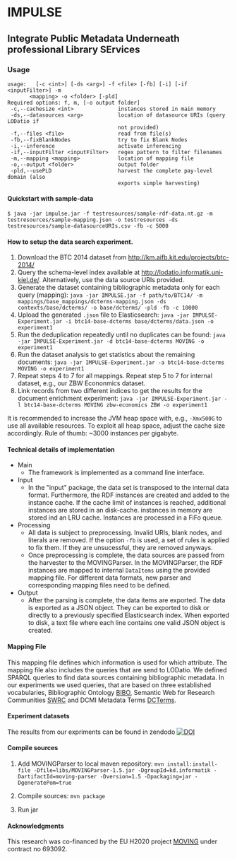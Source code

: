 # IMPULSE
## Integrate Public Metadata Underneath professional Library SErvices

### Usage
```
usage:   [-c <int>] [-ds <arg>] -f <file> [-fb] [-i] [-if <inputFilter>] -m
       <mapping> -o <folder> [-pld]
Required options: f, m, [-o output folder]
 -c,--cachesize <int>              instances stored in main memory
 -ds,--datasources <arg>           location of datasource URIs (query LODatio if
                                   not provided)
 -f,--files <file>                 read from file(s)
 -fb,--fixBlankNodes               try to fix Blank Nodes
 -i,--inference                    activate inferencing
 -if,--inputFilter <inputFilter>   regex pattern to filter filenames
 -m,--mapping <mapping>            location of mapping file
 -o,--output <folder>              output folder
 -pld,--usePLD                     harvest the complete pay-level domain (also
                                   exports simple harvesting)

```

#### Quickstart with sample-data
```
$ java -jar impulse.jar -f testresources/sample-rdf-data.nt.gz -m testresources/sample-mapping.json -o testresources -ds testresources/sample-datasourceURIs.csv -fb -c 5000

```
#### How to setup the data search experiment.

  1. Download the BTC 2014 dataset from http://km.aifb.kit.edu/projects/btc-2014/
  3. Query the schema-level index available at http://lodatio.informatik.uni-kiel.de/. Alternatively, use the data source URIs provided.
  4. Generate the dataset containing bibliographic metadata only for each query (mapping):
  `java -jar IMPULSE.jar -f path/to/BTC14/ -m mappings/base_mappings/dcterms-mapping.json -ds contexts/base/dcterms/ -o base/dcterms/ -pld -fb -c 10000`
  5. Upload the generated `.json` file to Elasticsearch:
  `java -jar IMPULSE-Experiment.jar -i btc14-base-dcterms base/dcterms/data.json -o experiment1`
  6. Run the deduplication repeatedly until no duplicates can be found:
  `java -jar IMPULSE-Experiment.jar -d btc14-base-dcterms MOVING -o experiment1`
  7. Run the dataset analysis to get statistics about the remaining documents:
  `java -jar IMPULSE-Experiment.jar -a btc14-base-dcterms MOVING -o experiment1`
  8. Repeat steps 4 to 7 for all mappings. Repeat step 5 to 7 for internal dataset, e.g., our ZBW Econonmics dataset.
  9. Link records from two different indices to get the results for the document enrichment experiment:
  `java -jar IMPULSE-Experiment.jar -l btc14-base-dcterms MOVING zbw-economics ZBW -o experiment1`


It is recommended to increase the JVM heap space with, e.g., `-Xmx500G` to use all available resources. To exploit all heap space, adjust the cache size accordingly. Rule of thumb: ~3000 instances per gigabyte.  

#### Technical details of implementation
* Main
   * The framework is implemented as a command line interface.  
* Input
   * In the "input" package, the data set is transposed to the internal data format. Furthermore, the RDF instances are created and added to the instance cache. If the cache limit of instances is reached, additional instances are stored in an disk-cache. instances in memory are stored ind an LRU cache. Instances are processed in a FiFo queue.     
* Processing
   * All data is subject to preprocessing. Invalid URIs, blank nodes, and literals are removed. If the option `-fb` is used, a set of rules is applied to fix them. If they are unsucessful, they are removed anyways.
   * Once preprocessing is complete, the data sources are passed from the harvester to the MOVINGParser. In the MOVINGParser, the RDF instances are mapped to internal `DataItems` using the provided mapping file. For different data formats, new parser and corresponding mapping files need to be defined.
* Output
   * After the parsing is complete, the data items are exported. The data is exported as a JSON object. They can be exported to disk or directly to a previously specified Elasticsearch index. When exported to disk, a text file where each line contains one valid JSON object is created.



#### Mapping File
This mapping file defines which information is used for which attribute.
The mapping file also includes the queries that are send to LODatio.
We defined SPARQL queries to find data sources containing bibliographic metadata. In our experiments we used queries, that are based on three established vocabularies, Bibliographic Ontology [BIBO](http://bibliontology.com/), Semantic Web for Research Communities [SWRC](http://ontoware.org/swrc) and DCMI Metadata Terms [DCTerms](http://dublincore.org/documents/dcmi-terms/).


#### Experiment datasets
The results from our expriments can be found in zendodo
[![DOI](https://zenodo.org/badge/DOI/10.5281/zenodo.2553811.svg)](https://doi.org/10.5281/zenodo.2553811)



#### Compile sources
1. Add MOVINGParser to local maven repository:
 ``mvn install:install-file -Dfile=libs/MOVINGParser-1.5.jar -DgroupId=kd.informatik -DartifactId=moving-parser -Dversion=1.5 -Dpackaging=jar -DgeneratePom=true``

2. Compile sources: ``mvn package``

3. Run jar 

#### Acknowledgments
This research was co-financed by the EU H2020 project [MOVING](http://www.moving-project.eu/) under contract no 693092.
